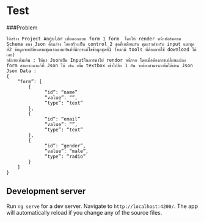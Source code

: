 # Test

###Problem
```
ให้สร้าง Project Angular เพื่อออกแบบ form 1 form  โดยให้ render หน้าฟอร์มตาม Schema ของ Json ด้านล่าง โดยสร้างเป็น control 2 ชุดที่เหมือนกัน ชุดแรกสำหรับ input และชุดที่2 ข้อมูลจะเปลี่ยนตามชุดแรกแบบทันทีที่มีการแก้ไขข้อมูลชุดที่1 (หากมี tools ที่ต้องการใช้ download ได้เลย)
อธิบายเพิ่มเติม : ให้นำ Jsonเป็น Inputในการนำไป rendor หน้าจอ โดยเมื่อต้องการเปลี่ยนแปลง form สามารถมาแก้ที่ Json ได้ เช่น เพิ่ม textbox เข้าไปอีก 1 อัน จะต้องสามารถเพิ่มได้ผ่าน Json
Json Data :
{
	“form”: [
	    {
              “id”: “name”
              “value”: “”,
              “type”: “text”
	    },
	    {
              “id”: “email”
              “value”: “”,
              “type”: “text”
	    },
	    {
              “id”: “gender”,
              “value”: “male”,
              “type”: “radio”
	    }
	]
}
```

## Development server

Run `ng serve` for a dev server. Navigate to `http://localhost:4200/`. The app will automatically reload if you change any of the source files.
